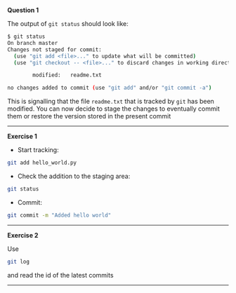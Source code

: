 __Question 1__

The output of `git status` should look like:

```bash
$ git status
On branch master
Changes not staged for commit:
  (use "git add <file>..." to update what will be committed)
  (use "git checkout -- <file>..." to discard changes in working directory)

        modified:   readme.txt

no changes added to commit (use "git add" and/or "git commit -a")
```

This is signalling that the file `readme.txt` that is tracked by `git` has been modified. 
You can now decide to stage the changes to eventually commit them
 or restore the version stored in the present commit

---

__Exercise 1__

- Start tracking:
```bash
git add hello_world.py
```

- Check the addition to the staging area:

```bash
git status
```

- Commit:

```bash
git commit -m "Added hello world"
```

___

__Exercise 2__

Use 
```bash
git log
```

and read the id of the latest commits

---
